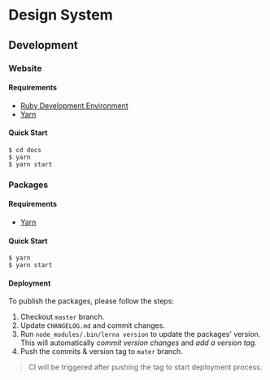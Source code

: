# Design System

## Development

### Website

#### Requirements
- [Ruby Development Environment](https://jekyllrb.com/docs/installation)
- [Yarn](https://yarnpkg.com)

#### Quick Start
```shell
$ cd docs
$ yarn
$ yarn start
```

### Packages

#### Requirements
- [Yarn](https://yarnpkg.com)

#### Quick Start
```shell
$ yarn
$ yarn start
```

#### Deployment
To publish the packages, please follow the steps:

1. Checkout `master` branch.
2. Update `CHANGELOG.md` and commit changes.
3. Run `node_modules/.bin/lerna version` to update the packages' version. This will automatically *commit version changes* and *add a version tag*.
4. Push the commits & version tag to `mater` branch.

> CI will be triggered after pushing the tag to start deployment process.
